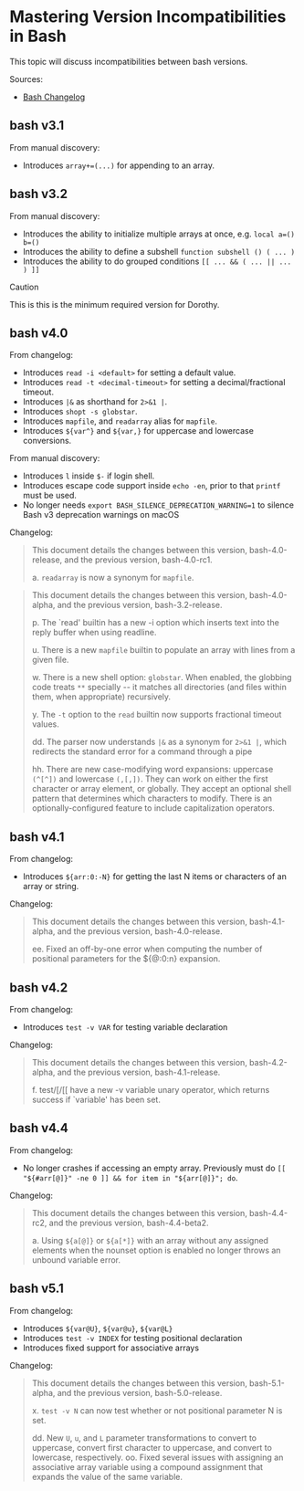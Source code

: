 # Mastering Version Incompatibilities in Bash

This topic will discuss incompatibilities between bash versions.

Sources:

- [Bash Changelog](https://git.savannah.gnu.org/cgit/bash.git/tree/CHANGES)

## bash v3.1

From manual discovery:

- Introduces `array+=(...)` for appending to an array.

## bash v3.2

From manual discovery:

- Introduces the ability to initialize multiple arrays at once, e.g. `local a=() b=()`
- Introduces the ability to define a subshell `function subshell () ( ... )`
- Introduces the ability to do grouped conditions `[[ ... && ( ... || ... ) ]]`

> [!CAUTION]
> This is this is the minimum required version for Dorothy.

## bash v4.0

From changelog:

- Introduces `read -i <default>` for setting a default value.
- Introduces `read -t <decimal-timeout>` for setting a decimal/fractional timeout.
- Introduces `|&` as shorthand for `2>&1 |`.
- Introduces `shopt -s globstar`.
- Introduces `mapfile`, and `readarray` alias for `mapfile`.
- Introduces `${var^}` and `${var,}` for uppercase and lowercase conversions.

From manual discovery:

- Introduces `l` inside `$-` if login shell.
- Introduces escape code support inside `echo -en`, prior to that `printf` must be used.
- No longer needs `export BASH_SILENCE_DEPRECATION_WARNING=1` to silence Bash v3 deprecation warnings on macOS

Changelog:

> This document details the changes between this version, bash-4.0-release,
> and the previous version, bash-4.0-rc1.
>
> a. `readarray` is now a synonym for `mapfile`.

> This document details the changes between this version, bash-4.0-alpha, and the previous version, bash-3.2-release.
>
> p. The `read' builtin has a new -i option which inserts text into the reply buffer when using readline.
>
> u. There is a new `mapfile` builtin to populate an array with lines from a given file.
>
> w. There is a new shell option: `globstar`. When enabled, the globbing code treats `**` specially -- it matches all directories (and files within them, when appropriate) recursively.
>
> y. The `-t` option to the `read` builtin now supports fractional timeout values.
>
> dd. The parser now understands `|&` as a synonym for `2>&1 |`, which redirects the standard error for a command through a pipe
>
> hh. There are new case-modifying word expansions: uppercase `(^[^])` and lowercase `(,[,])`. They can work on either the first character or array element, or globally. They accept an optional shell pattern that determines which characters to modify. There is an optionally-configured feature to include capitalization operators.

## bash v4.1

From changelog:

- Introduces `${arr:0:-N}` for getting the last N items or characters of an array or string.

Changelog:

> This document details the changes between this version, bash-4.1-alpha, and the previous version, bash-4.0-release.
>
> ee. Fixed an off-by-one error when computing the number of positional parameters for the ${@:0:n} expansion.

## bash v4.2

From changelog:

- Introduces `test -v VAR` for testing variable declaration

Changelog:

> This document details the changes between this version, bash-4.2-alpha, and the previous version, bash-4.1-release.
>
> f. test/[/[[ have a new -v variable unary operator, which returns success if `variable' has been set.

## bash v4.4

From changelog:

- No longer crashes if accessing an empty array. Previously must do `[[ "${#arr[@]}" -ne 0 ]] && for item in "${arr[@]}"; do`.

Changelog:

> This document details the changes between this version, bash-4.4-rc2, and the previous version, bash-4.4-beta2.
>
> a. Using `${a[@]}` or `${a[*]}` with an array without any assigned elements when the nounset option is enabled no longer throws an unbound variable error.

## bash v5.1

From changelog:

- Introduces `${var@U}`, `${var@u}`, `${var@L}`
- Introduces `test -v INDEX` for testing positional declaration
- Introduces fixed support for associative arrays

Changelog:

> This document details the changes between this version, bash-5.1-alpha, and the previous version, bash-5.0-release.
>
> x. `test -v N` can now test whether or not positional parameter N is set.
>
> dd. New `U`, `u`, and `L` parameter transformations to convert to uppercase, convert first character to uppercase, and convert to lowercase, respectively.
> oo. Fixed several issues with assigning an associative array variable using a compound assignment that expands the value of the same variable.
